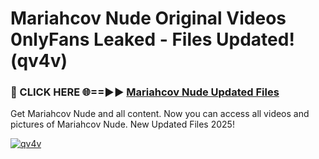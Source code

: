 # Mariahcov Nude Original Videos 0nlyFans Leaked - Files Updated! (qv4v)

<h3>🔴 CLICK HERE 🌐==►► <a href="https://tinyurl.com/4mcuefdz" rel="nofollow">Mariahcov Nude Updated Files</a></h3>

Get Mariahcov Nude and all content. Now you can access all videos and pictures of Mariahcov Nude. New Updated Files 2025!

[![qv4v](https://i.imgur.com/StAQSOY.gif)](https://tinyurl.com/4mcuefdz)
